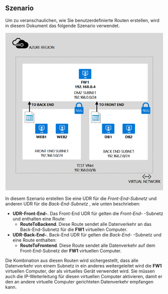 ## Szenario

Um zu veranschaulichen, wie Sie benutzerdefinierte Routen erstellen, wird in diesem Dokument das folgende Szenario verwendet.

![BILDBESCHREIBUNG](./media/virtual-network-create-udr-scenario-include/figure1.png)

In diesem Szenario erstellen Sie eine UDR für die *Front-End-Subnetz* und anderen UDR für die *Back-End-Subnetz* , wie unten beschrieben: 

- **UDR-Front-End-**. Das Front-End UDR für gelten die *Front-End-* -Subnetz und enthalten eine Route:  
    - **RouteToBackend**. Diese Route sendet alle Datenverkehr an das Back-End-Subnetz für die **FW1** virtuellen Computer.
- **UDR-Back-End-**. Back-End UDR für gelten die *Back-End-* -Subnetz und eine Route enthalten: 
    - **RouteToFrontend**. Diese Route sendet alle Datenverkehr auf dem Front-End-Subnetz der **FW1** virtuellen Computer.

Die Kombination aus diesen Routen wird sichergestellt, dass alle Datenverkehr von einem Subnetz in ein anderes weitergeleitet wird die **FW1** virtuellen Computer, der als virtuelles Gerät verwendet wird. Sie müssen auch die IP-Weiterleitung für diesen virtuellen Computer aktivieren, damit er den an andere virtuelle Computer gerichteten Datenverkehr empfangen kann.


